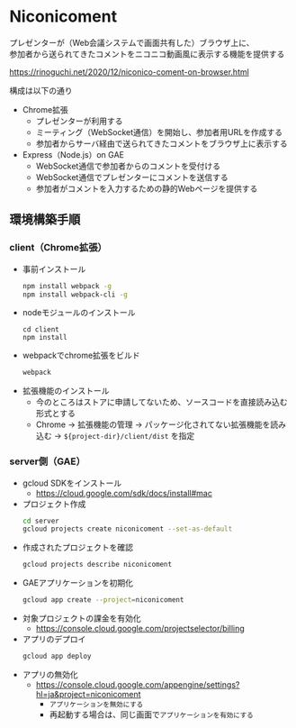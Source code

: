 # Niconicoment
プレゼンターが（Web会議システムで画面共有した）ブラウザ上に、  
参加者から送られてきたコメントをニコニコ動画風に表示する機能を提供する

https://rinoguchi.net/2020/12/niconico-coment-on-browser.html

構成は以下の通り
* Chrome拡張
    * プレゼンターが利用する
    * ミーティング（WebSocket通信）を開始し、参加者用URLを作成する
    * 参加者からサーバ経由で送られてきたコメントをブラウザ上に表示する
* Express（Node.js）on GAE
    * WebSocket通信で参加者からのコメントを受付ける
    * WebSocket通信でプレゼンターにコメントを送信する
    * 参加者がコメントを入力するための静的Webページを提供する

## 環境構築手順

### client（Chrome拡張）
* 事前インストール
    ```sh
    npm install webpack -g
    npm install webpack-cli -g
    ```
* nodeモジュールのインストール
    ```
    cd client
    npm install
    ```
* webpackでchrome拡張をビルド
    ```sh
    webpack
    ```
* 拡張機能のインストール
    * 今のところはストアに申請してないため、ソースコードを直接読み込む形式とする
    * Chrome -> 拡張機能の管理 -> パッケージ化されてない拡張機能を読み込む -> `${project-dir}/client/dist` を指定

### server側（GAE）
* gcloud SDKをインストール
    * https://cloud.google.com/sdk/docs/install#mac
* プロジェクト作成
    ```sh
    cd server
    gcloud projects create niconicoment --set-as-default
    ```
* 作成されたプロジェクトを確認
    ```sh
    gcloud projects describe niconicoment
    ```
 * GAEアプリケーションを初期化
    ```sh
    gcloud app create --project=niconicoment
    ```
* 対象プロジェクトの課金を有効化
    * https://console.cloud.google.com/projectselector/billing
* アプリのデプロイ
    ```sh
    gcloud app deploy
    ```
* アプリの無効化
    * https://console.cloud.google.com/appengine/settings?hl=ja&project=niconicoment
        * `アプリケーションを無効にする`
        * 再起動する場合は、同じ画面で`アプリケーションを有効にする`
